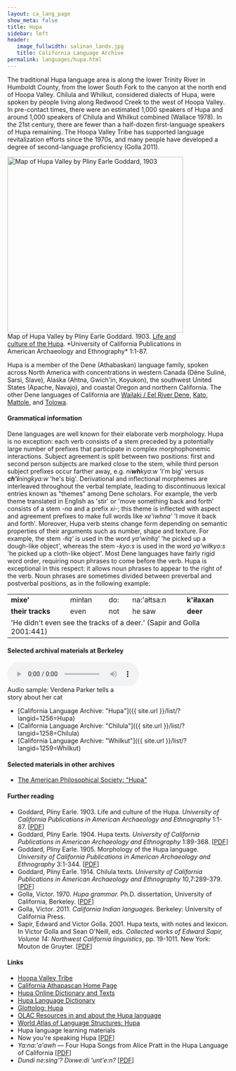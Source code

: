 ```yaml
---
layout: ca_lang_page
show_meta: false
title: Hupa
sidebar: left
header:
   image_fullwidth: salinan_lands.jpg
   title: California Language Archive
permalink: languages/hupa.html
---
```


The traditional Hupa language area is along the lower Trinity River in Humboldt County, from the lower South Fork to the canyon at the north end of Hoopa Valley. Chilula and Whilkut, considered dialects of Hupa, were spoken by people living along Redwood Creek to the west of Hoopa Valley. In pre-contact times, there were an estimated 1,000 speakers of Hupa and around 1,000 speakers of Chilula and Whilkut combined (Wallace 1978). In the 21st century, there are fewer than a half-dozen first-language speakers of Hupa remaining. The Hoopa Valley Tribe has supported language revitalization efforts since the 1970s, and many people have developed a degree of second-language proficiency (Golla 2011).

<div class="image fit right" style="width: 400px;">
<a href="http://digitalassets.lib.berkeley.edu/anthpubs/ucb/text/ucp001-003.pdf"><img alt="Map of Hupa Valley by Pliny Earle Goddard, 1903" src="{{ site.urlimg }}hupa-language-map-small.jpg" width="400px"/></a>
<div class="caption">
Map of Hupa Valley by Pliny Earle Goddard. 1903. <a href="http://digitalassets.lib.berkeley.edu/anthpubs/ucb/text/ucp001-003.pdf">Life and culture of the Hupa</a>. *University of California Publications in American Archaeology and Ethnography* 1:1-87.
</div>
</div>

Hupa is a member of the Dene (Athabaskan) language family, spoken across North America with concentrations in western Canada (Dëne Suliné, Sarsi, Slave), Alaska (Ahtna, Gwich'in, Koyukon), the southwest United States (Apache, Navajo), and coastal Oregon and northern California. The other Dene languages of California are [Wailaki / Eel River Dene](eel-river-athabaskan.html), [Kato](kato.html), [Mattole](mattole.html), and [Tolowa](tolowa.html).

#### Grammatical information

Dene languages are well known for their elaborate verb morphology. Hupa is no exception: each verb consists of a stem preceded by a potentially large number of prefixes that participate in complex morphophonemic interactions. Subject agreement is split between two positions: first and second person subjects are marked close to the stem, while third person subject prefixes occur farther away, e.g. *ni<strong>wh</strong>kya:w* 'I'm big' versus *<strong>ch'i</strong>ningkya:w* 'he's big'. Derivational and inflectional morphemes are interleaved throughout the verbal template, leading to discontinuous lexical entries known as "themes" among Dene scholars. For example, the verb theme translated in English as 'stir' or 'move something back and forth' consists of a stem *-na* and a prefix *xi-*; this theme is inflected with aspect and agreement prefixes to make full words like *xe'iwhna'* 'I move it back and forth'. Moreover, Hupa verb stems change form depending on semantic properties of their arguments such as number, shape and texture. For example, the stem *-łiq'* is used in the word *ya'winłiq'* 'he picked up a dough-like object', whereas the stem *-kyo:s* is used in the word *ya'wiłkyo:s* 'he picked up a cloth-like object'. Most Dene languages have fairly rigid word order, requiring noun phrases to come before the verb. Hupa is exceptional in this respect: it allows noun phrases to appear to the right of the verb. Noun phrases are sometimes divided between preverbal and postverbal positions, as in the following example:

<table>
<tr>
<td>
<b>mixe'</b>
</td>
<td>
minłan
</td>
<td>
do:
</td>
<td>
na:'ałtsa:n
</td>
<td>
<b>k'iłaxan</b>
</td>
</tr>
<tr>
<td>
<b>their tracks</b>
</td>
<td>
even
</td>
<td>
not
</td>
<td>
he saw
</td>
<td>
<b>deer</b>
</td>
</tr>
<tr>
<td colspan="5">
'He didn't even see the tracks of a deer.' (Sapir and Golla 2001:441)
</td>
</tr>
</table>

#### Selected archival materials at Berkeley

<div class="image right" style="width: 250px;">
<audio controls="true">
<source src="{{ site.urlaudio }}hupa-sound.mp3" type="audio/mpeg"/>
Your browser does not support the audio element.
</audio>
<div class="caption">
Audio sample: Verdena Parker tells a story about her cat
</div>
</div>

* [California Language Archive: "Hupa"]({{ site.url }}/list/?langid=1256=Hupa)
* [California Language Archive: "Chilula"]({{ site.url }}/list/?langid=1258=Chilula)
* [California Language Archive: "Whilkut"]({{ site.url }}/list/?langid=1259=Whilkut)

#### Selected materials in other archives

* [The American Philosophical Society: "Hupa"](https://indigenousguide.amphilsoc.org/search?f%5B0%5D=guide_language_content_title%3AHupa)

#### Further reading

* Goddard, Pliny Earle. 1903. Life and culture of the Hupa. *University of California Publications in American Archaeology and Ethnography* 1:1-87. [[PDF](http://digitalassets.lib.berkeley.edu/anthpubs/ucb/text/ucp001-003.pdf)]
* Goddard, Pliny Earle. 1904. Hupa texts. *University of California Publications in American Archaeology and Ethnography* 1:89-368. [[PDF](http://digitalassets.lib.berkeley.edu/anthpubs/ucb/text/ucp001-004.pdf)]
* Goddard, Pliny Earle. 1905. Morphology of the Hupa language. *University of California Publications in American Archaeology and Ethnography* 3:1-344. [[PDF](http://digitalassets.lib.berkeley.edu/anthpubs/ucb/text/ucp003-001.pdf)]
* Goddard, Pliny Earle. 1914. Chilula texts. *University of California Publications in American Archaeology and Ethnography* 10,7:289-379. [[PDF](https://digitalassets.lib.berkeley.edu/anthpubs/ucb/text/ucp010-008.pdf)]
* Golla, Victor. 1970. *Hupa grammar.* Ph.D. dissertation, University of California, Berkeley. [[PDF](https://berkeley.app.box.com/v/golla-1970)]
* Golla, Victor. 2011. *California Indian languages.* Berkeley: University of California Press.
* Sapir, Edward and Victor Golla. 2001. Hupa texts, with notes and lexicon. In Victor Golla and Sean O'Neill, eds. *Collected works of Edward Sapir, Volume 14: Northwest California linguistics*, pp. 19-1011. New York: Mouton de Gruyter. [[PDF](https://archive.org/stream/collectedworksof14sapi#page/n6/mode/2up)]

#### Links

* [Hoopa Valley Tribe](http://www.hoopa-nsn.gov/)
* [California Athapascan Home Page](https://www.turtlenodes.com/calath/index.html)
* [Hupa Online Dictionary and Texts](http://nalc.ucdavis.edu/hupa/hupa-lexicon.html)
* [Hupa Language Dictionary](http://hdl.handle.net/2148/48)
* [Glottolog: Hupa](https://glottolog.org/resource/languoid/id/hupa1239)
* [OLAC Resources in and about the Hupa language](http://www.language-archives.org/language/hup)
* [World Atlas of Language Structures: Hupa](http://wals.info/languoid/lect/wals_code_hup)
* Hupa language learning materials
* Now you're speaking Hupa [[PDF](http://hdl.handle.net/2148/39)]
* *Ya:na:'a'awh* — Four Hupa Songs from Alice Pratt in the Hupa Language of California [[PDF](http://hdl.handle.net/2148/117)]
* *Dundi ne:sing'? Dixwe:di 'unt'e:n?* [[PDF](http://hdl.handle.net/2148/83)]

